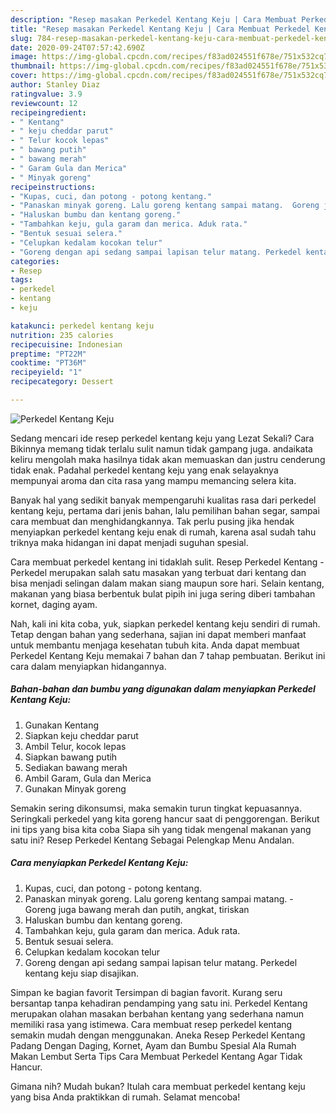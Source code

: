 ```yaml
---
description: "Resep masakan Perkedel Kentang Keju | Cara Membuat Perkedel Kentang Keju Yang Menggugah Selera"
title: "Resep masakan Perkedel Kentang Keju | Cara Membuat Perkedel Kentang Keju Yang Menggugah Selera"
slug: 784-resep-masakan-perkedel-kentang-keju-cara-membuat-perkedel-kentang-keju-yang-menggugah-selera
date: 2020-09-24T07:57:42.690Z
image: https://img-global.cpcdn.com/recipes/f83ad024551f678e/751x532cq70/perkedel-kentang-keju-foto-resep-utama.jpg
thumbnail: https://img-global.cpcdn.com/recipes/f83ad024551f678e/751x532cq70/perkedel-kentang-keju-foto-resep-utama.jpg
cover: https://img-global.cpcdn.com/recipes/f83ad024551f678e/751x532cq70/perkedel-kentang-keju-foto-resep-utama.jpg
author: Stanley Diaz
ratingvalue: 3.9
reviewcount: 12
recipeingredient:
- " Kentang"
- " keju cheddar parut"
- " Telur kocok lepas"
- " bawang putih"
- " bawang merah"
- " Garam Gula dan Merica"
- " Minyak goreng"
recipeinstructions:
- "Kupas, cuci, dan potong - potong kentang."
- "Panaskan minyak goreng. Lalu goreng kentang sampai matang.  Goreng juga bawang merah dan putih, angkat, tiriskan"
- "Haluskan bumbu dan kentang goreng."
- "Tambahkan keju, gula garam dan merica. Aduk rata."
- "Bentuk sesuai selera."
- "Celupkan kedalam kocokan telur"
- "Goreng dengan api sedang sampai lapisan telur matang. Perkedel kentang keju siap disajikan."
categories:
- Resep
tags:
- perkedel
- kentang
- keju

katakunci: perkedel kentang keju 
nutrition: 235 calories
recipecuisine: Indonesian
preptime: "PT22M"
cooktime: "PT36M"
recipeyield: "1"
recipecategory: Dessert

---
```



![Perkedel Kentang Keju](https://img-global.cpcdn.com/recipes/f83ad024551f678e/751x532cq70/perkedel-kentang-keju-foto-resep-utama.jpg)

Sedang mencari ide resep perkedel kentang keju yang Lezat Sekali? Cara Bikinnya memang tidak terlalu sulit namun tidak gampang juga. andaikata keliru mengolah maka hasilnya tidak akan memuaskan dan justru cenderung tidak enak. Padahal perkedel kentang keju yang enak selayaknya mempunyai aroma dan cita rasa yang mampu memancing selera kita.

Banyak hal yang sedikit banyak mempengaruhi kualitas rasa dari perkedel kentang keju, pertama dari jenis bahan, lalu pemilihan bahan segar, sampai cara membuat dan menghidangkannya. Tak perlu pusing jika hendak menyiapkan perkedel kentang keju enak di rumah, karena asal sudah tahu triknya maka hidangan ini dapat menjadi suguhan spesial.

Cara membuat perkedel kentang ini tidaklah sulit. Resep Perkedel Kentang - Perkedel merupakan salah satu masakan yang terbuat dari kentang dan bisa menjadi selingan dalam makan siang maupun sore hari. Selain kentang, makanan yang biasa berbentuk bulat pipih ini juga sering diberi tambahan kornet, daging ayam.


Nah, kali ini kita coba, yuk, siapkan perkedel kentang keju sendiri di rumah. Tetap dengan bahan yang sederhana, sajian ini dapat memberi manfaat untuk membantu menjaga kesehatan tubuh kita. Anda dapat membuat Perkedel Kentang Keju memakai 7 bahan dan 7 tahap pembuatan. Berikut ini cara dalam menyiapkan hidangannya.

<!--inarticleads1-->

##### Bahan-bahan dan bumbu yang digunakan dalam menyiapkan Perkedel Kentang Keju:

1. Gunakan  Kentang
1. Siapkan  keju cheddar parut
1. Ambil  Telur, kocok lepas
1. Siapkan  bawang putih
1. Sediakan  bawang merah
1. Ambil  Garam, Gula dan Merica
1. Gunakan  Minyak goreng


Semakin sering dikonsumsi, maka semakin turun tingkat kepuasannya. Seringkali perkedel yang kita goreng hancur saat di penggorengan. Berikut ini tips yang bisa kita coba Siapa sih yang tidak mengenal makanan yang satu ini? Resep Perkedel Kentang Sebagai Pelengkap Menu Andalan. 

<!--inarticleads2-->

##### Cara menyiapkan Perkedel Kentang Keju:

1. Kupas, cuci, dan potong - potong kentang.
1. Panaskan minyak goreng. Lalu goreng kentang sampai matang.  - Goreng juga bawang merah dan putih, angkat, tiriskan
1. Haluskan bumbu dan kentang goreng.
1. Tambahkan keju, gula garam dan merica. Aduk rata.
1. Bentuk sesuai selera.
1. Celupkan kedalam kocokan telur
1. Goreng dengan api sedang sampai lapisan telur matang. Perkedel kentang keju siap disajikan.


Simpan ke bagian favorit Tersimpan di bagian favorit. Kurang seru bersantap tanpa kehadiran pendamping yang satu ini. Perkedel Kentang merupakan olahan masakan berbahan kentang yang sederhana namun memiliki rasa yang istimewa. Cara membuat resep perkedel kentang semakin mudah dengan menggunakan. Aneka Resep Perkedel Kentang Padang Dengan Daging, Kornet, Ayam dan Bumbu Spesial Ala Rumah Makan Lembut Serta Tips Cara Membuat Perkedel Kentang Agar Tidak Hancur. 

Gimana nih? Mudah bukan? Itulah cara membuat perkedel kentang keju yang bisa Anda praktikkan di rumah. Selamat mencoba!
